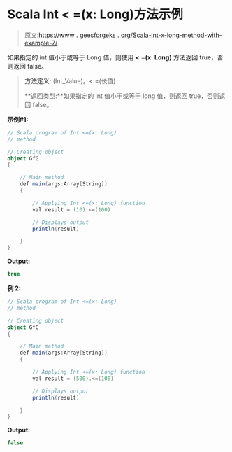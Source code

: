 # Scala Int < =(x: Long)方法示例

> 原文:[https://www . geesforgeks . org/Scala-int-x-long-method-with-example-7/](https://www.geeksforgeeks.org/scala-int-x-long-method-with-example-7/)

如果指定的 int 值小于或等于 Long 值，则使用 **< =(x: Long)** 方法返回 true，否则返回 false。

> **方法定义:** (Int_Value)。< =(长值)
> 
> **返回类型:**如果指定的 int 值小于或等于 long 值，则返回 true，否则返回 false。

**示例#1:**

```scala
// Scala program of Int <=(x: Long)
// method

// Creating object
object GfG
{ 

    // Main method
    def main(args:Array[String])
    {

        // Applying Int <=(x: Long) function
        val result = (10).<=(100)

        // Displays output
        println(result)

    }
} 
```

**Output:**

```scala
true

```

**例 2:**

```scala
// Scala program of Int <=(x: Long)
// method

// Creating object
object GfG
{ 

    // Main method
    def main(args:Array[String])
    {

        // Applying Int <=(x: Long) function
        val result = (500).<=(100)

        // Displays output
        println(result)

    }
} 
```

**Output:**

```scala
false

```